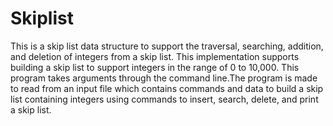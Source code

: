 # Skiplist
This is a skip list data structure to support the traversal, searching, addition, and deletion of integers from a skip  list. This implementation supports building a skip  list to support integers in the range of 0 to 10,000.  This program takes arguments through the command line.The program is made to read from an input file which contains commands and data to build a skip  list containing integers using commands to insert, search, delete, and print a skip list.
